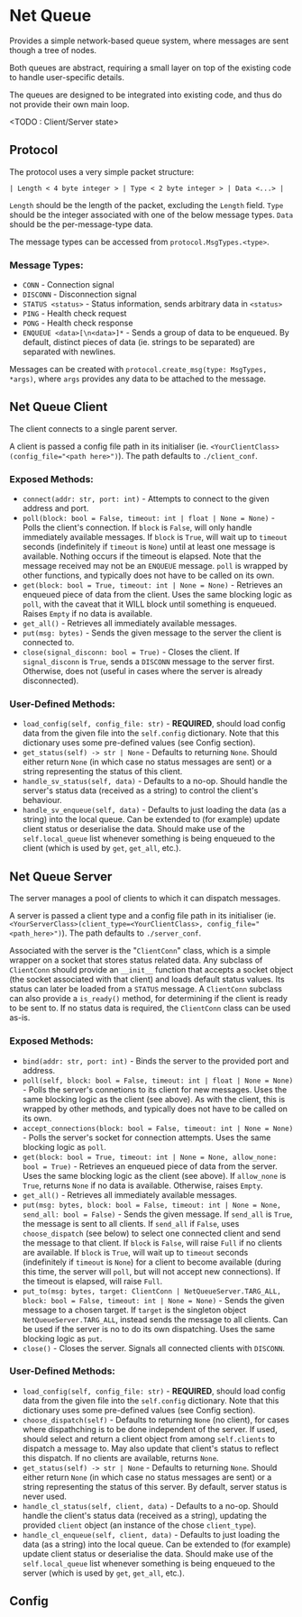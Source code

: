 # Net Queue

Provides a simple network-based queue system, where messages are sent though a tree of nodes.

Both queues are abstract, requiring a small layer on top of the existing code to handle user-specific details.

The queues are designed to be integrated into existing code, and thus do not provide their own main loop.


<TODO : Client/Server state>


## Protocol

The protocol uses a very simple packet structure:
```
| Length < 4 byte integer > | Type < 2 byte integer > | Data <...> |
```

`Length` should be the length of the packet, excluding the `Length` field.
`Type` should be the integer associated with one of the below message types.
`Data` should be the per-message-type data.

The message types can be accessed from `protocol.MsgTypes.<type>`.

### Message Types:
- `CONN` - Connection signal
- `DISCONN` - Disconnection signal
- `STATUS <status>` - Status information, sends arbitrary data in `<status>`
- `PING` - Health check request
- `PONG` - Health check response
- `ENQUEUE <data>[\n<data>]*` - Sends a group of data to be enqueued. By default, distinct pieces of data (ie. strings to be separated) are separated with newlines.

Messages can be created with `protocol.create_msg(type: MsgTypes, *args)`, where `args` provides any data to be attached to the message.



## Net Queue Client

The client connects to a single parent server.

A client is passed a config file path in its initialiser (ie. `<YourClientClass>(config_file="<path here>")`). The path defaults to `./client_conf`.

### Exposed Methods:
- `connect(addr: str, port: int)` - Attempts to connect to the given address and port.
- `poll(block: bool = False, timeout: int | float | None = None)` - Polls the client's connection. If `block` is `False`, will only handle immediately available messages. If `block` is `True`, will wait up to `timeout` seconds (indefinitely if `timeout` is `None`) until at least one message is available. Nothing occurs if the timeout is elapsed. Note that the message received may not be an `ENQUEUE` message. `poll` is wrapped by other functions, and typically does not have to be called on its own.
- `get(block: bool = True, timeout: int | None = None)` - Retrieves an enqueued piece of data from the client. Uses the same blocking logic as `poll`, with the caveat that it WILL block until something is enqueued. Raises `Empty` if no data is available.
- `get_all()` - Retrieves all immediately available messages.
- `put(msg: bytes)` - Sends the given message to the server the client is connected to.
- `close(signal_disconn: bool = True)` - Closes the client. If `signal_disconn` is `True`, sends a `DISCONN` message to the server first. Otherwise, does not (useful in cases where the server is already disconnected).

### User-Defined Methods:
- `load_config(self, config_file: str)` - **REQUIRED**, should load config data from the given file into the `self.config` dictionary. Note that this dictionary uses some pre-defined values (see Config section).
- `get_status(self) -> str | None` - Defaults to returning `None`. Should either return `None` (in which case no status messages are sent) or a string representing the status of this client.
- `handle_sv_status(self, data)` - Defaults to a no-op. Should handle the server's status data (received as a string) to control the client's behaviour.
- `handle_sv_enqueue(self, data)` - Defaults to just loading the data (as a string) into the local queue. Can be extended to (for example) update client status or deserialise the data. Should make use of the `self.local_queue` list whenever something is being enqueued to the client (which is used by `get`, `get_all`, etc.).



## Net Queue Server

The server manages a pool of clients to which it can dispatch messages.

A server is passed a client type and a config file path in its initialiser (ie. `<YourServerClass>(client_type=<YourClientClass>, config_file="<path_here>")`). The path defaults to `./server_conf`.

Associated with the server is the "`ClientConn`" class, which is a simple wrapper on a socket that stores status related data. Any subclass of `ClientConn` should provide an `__init__` function that accepts a socket object (the socket associated with that client) and loads default status values. Its status can later be loaded from a `STATUS` message.
A `ClientConn` subclass can also provide a `is_ready()` method, for determining if the client is ready to be sent to.
If no status data is required, the `ClientConn` class can be used as-is.

### Exposed Methods:
- `bind(addr: str, port: int)` - Binds the server to the provided port and address. 
- `poll(self, block: bool = False, timeout: int | float | None = None)` - Polls the server's connetions to its client for new messages. Uses the same blocking logic as the client (see above). As with the client, this is wrapped by other methods, and typically does not have to be called on its own.
- `accept_connections(block: bool = False, timeout: int | None = None)` - Polls the server's socket for connection attempts. Uses the same blocking logic as `poll`.
- `get(block: bool = True, timeout: int | None = None, allow_none: bool = True)` - Retrieves an enqueued piece of data from the server. Uses the same blocking logic as the client (see above). If `allow_none` is `True`, returns `None` if no data is available. Otherwise, raises `Empty`.
- `get_all()` - Retrieves all immediately available messages.
- `put(msg: bytes, block: bool = False, timeout: int | None = None, send_all: bool = False)` - Sends the given message. If `send_all` is `True`, the message is sent to all clients. If `send_all` if `False`, uses `choose_dispatch` (see below) to select one connected client and send the message to that client. If `block` is `False`, will raise `Full` if no clients are available. If `block` is `True`, will wait up to `timeout` seconds (indefinitely if `timeout` is `None`) for a client to become available (during this time, the server will `poll`, but will not accept new connections). If the timeout is elapsed, will raise `Full`.
- `put_to(msg: bytes, target: ClientConn | NetQueueServer.TARG_ALL, block: bool = False, timeout: int | None = None)` - Sends the given message to a chosen target. If `target` is the singleton object `NetQueueServer.TARG_ALL`, instead sends the message to all clients. Can be used if the server is no to do its own dispatching. Uses the same blocking logic as `put`.
- `close()` - Closes the server. Signals all connected clients with `DISCONN`.

### User-Defined Methods:
- `load_config(self, config_file: str)` - **REQUIRED**, should load config data from the given file into the `self.config` dictionary. Note that this dictionary uses some pre-defined values (see Config section).
- `choose_dispatch(self)` - Defaults to returning `None` (no client), for cases where dispathching is to be done independent of the server. If used, should select and return a client object from among `self.clients` to dispatch a message to. May also update that client's status to reflect this dispatch. If no clients are available, returns `None`.
- `get_status(self) -> str | None` - Defaults to returning `None`. Should either return `None` (in which case no status messages are sent) or a string representing the status of this server. By default, server status is never used.
- `handle_cl_status(self, client, data)` - Defaults to a no-op. Should handle the client's status data (received as a string), updating the provided `client` object (an instance of the chose `client_type`).
- `handle_cl_enqueue(self, client, data)` - Defaults to just loading the data (as a string) into the local queue. Can be extended to (for example) update client status or deserialise the data. Should make use of the `self.local_queue` list whenever something is being enqueued to the server (which is used by `get`, `get_all`, etc.).


## Config

<TODO>
